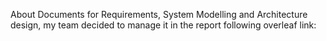 About Documents for Requirements, System Modelling and Architecture design, my team decided to manage it in the report following overleaf link:

